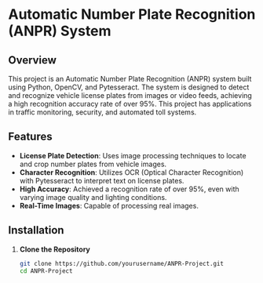# Automatic Number Plate Recognition (ANPR) System

## Overview
This project is an Automatic Number Plate Recognition (ANPR) system built using Python, OpenCV, and Pytesseract. The system is designed to detect and recognize vehicle license plates from images or video feeds, achieving a high recognition accuracy rate of over 95%. This project has applications in traffic monitoring, security, and automated toll systems.

## Features
- **License Plate Detection**: Uses image processing techniques to locate and crop number plates from vehicle images.
- **Character Recognition**: Utilizes OCR (Optical Character Recognition) with Pytesseract to interpret text on license plates.
- **High Accuracy**: Achieved a recognition rate of over 95%, even with varying image quality and lighting conditions.
- **Real-Time Images**: Capable of processing real images.

## Installation

1. **Clone the Repository**
   ```bash
   git clone https://github.com/yourusername/ANPR-Project.git
   cd ANPR-Project
